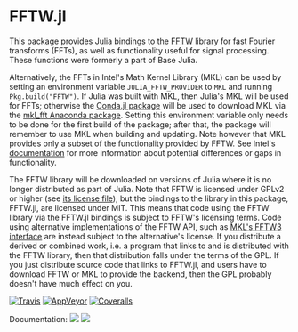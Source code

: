 # FFTW.jl

This package provides Julia bindings to the [FFTW](http://www.fftw.org/) library for
fast Fourier transforms (FFTs), as well as functionality useful for signal processing.
These functions were formerly a part of Base Julia.

Alternatively, the FFTs in Intel's Math Kernel Library (MKL) can be used
by setting an environment variable `JULIA_FFTW_PROVIDER` to `MKL` and running
`Pkg.build("FFTW")`.   If Julia was built with MKL, then Julia's MKL will be
used for FFTs; otherwise the [Conda.jl package](https://github.com/JuliaPy/Conda.jl)
will be used to download MKL via the [mkl_fft Anaconda package](https://github.com/IntelPython/mkl_fft).
Setting this environment variable only needs to be done for the first build of the package;
after that, the package will remember to use MKL when building and updating.
Note however that MKL provides only a subset of the functionality provided by FFTW. See
Intel's [documentation](https://software.intel.com/en-us/mkl-developer-reference-c-using-fftw3-wrappers)
for more information about potential differences or gaps in functionality.

The FFTW library will be downloaded on versions of Julia where it is no longer distributed
as part of Julia.
Note that FFTW is licensed under GPLv2 or higher (see
[its license file](http://www.fftw.org/doc/License-and-Copyright.html)), but the bindings
to the library in this package, FFTW.jl, are licensed under MIT.
This means that code using the FFTW library via the FFTW.jl bindings is subject to FFTW's
licensing terms.
Code using alternative implementations of the FFTW API, such as
[MKL's FFTW3 interface](https://software.intel.com/en-us/mkl-developer-reference-c-fftw3-interface-to-intel-math-kernel-library)
are instead subject to the alternative's license.
If you distribute a derived or combined work, i.e. a program that links to and is distributed
with the FFTW library, then that distribution falls under the terms of the GPL.
If you just distribute source code that links to FFTW.jl, and users have to download FFTW
or MKL to provide the backend, then the GPL probably doesn't have much effect on you.

[![Travis](https://travis-ci.org/JuliaMath/FFTW.jl.svg?branch=master)](https://travis-ci.org/JuliaMath/FFTW.jl)
[![AppVeyor](https://ci.appveyor.com/api/projects/status/hofbdbyt287qn49s/branch/master?svg=true)](https://ci.appveyor.com/project/ararslan/fftw-jl/branch/master)
[![Coveralls](https://coveralls.io/repos/github/JuliaMath/FFTW.jl/badge.svg?branch=master)](https://coveralls.io/github/JuliaMath/FFTW.jl?branch=master)

Documentation:
[![](https://img.shields.io/badge/docs-stable-blue.svg)](https://JuliaMath.github.io/FFTW.jl/stable)
[![](https://img.shields.io/badge/docs-latest-blue.svg)](https://JuliaMath.github.io/FFTW.jl/latest)
